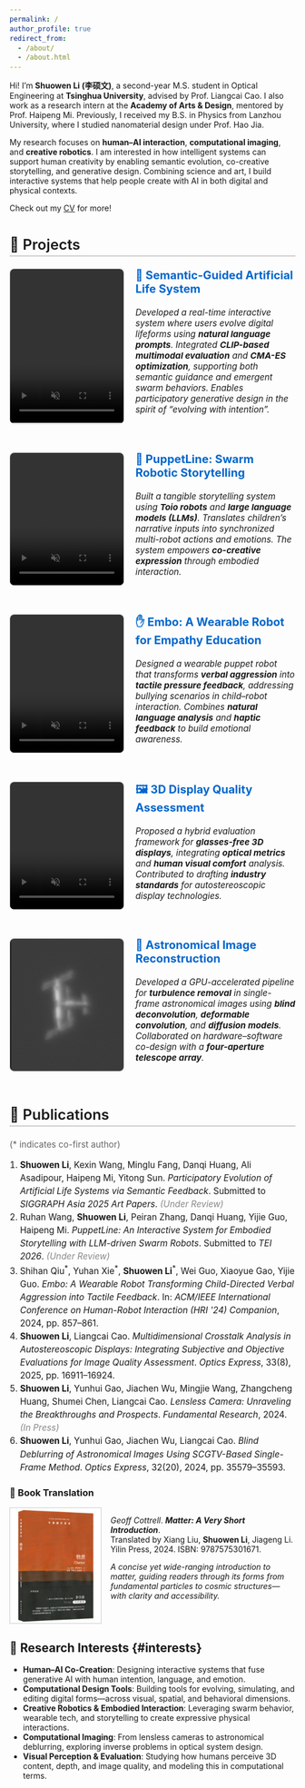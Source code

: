 ```yaml
---
permalink: /
author_profile: true
redirect_from: 
  - /about/
  - /about.html
---
```


Hi! I’m **Shuowen Li (李硕文)**, a second-year M.S. student in Optical Engineering at **Tsinghua University**, advised by Prof. Liangcai Cao. I also work as a research intern at the **Academy of Arts & Design**, mentored by Prof. Haipeng Mi. Previously, I received my B.S. in Physics from Lanzhou University, where I studied nanomaterial design under Prof. Hao Jia.

My research focuses on **human–AI interaction**, **computational imaging**, and **creative robotics**. I am interested in how intelligent systems can support human creativity by enabling semantic evolution, co-creative storytelling, and generative design. Combining science and art, I build interactive systems that help people create with AI in both digital and physical contexts.

Check out my [CV](../assets/CV_Shuowen_Li.pdf) for more!



<h2 id="projects" style="font-size: 1.6rem; font-weight: 600; border-bottom: 2px solid #ccc; padding-bottom: 4px; margin-top: 40px;">🧪 Projects</h2>

<!-- Project Block -->
<div style="display: flex; gap: 20px; margin-bottom: 30px; padding-bottom: 20px; ">
  <video src="/videos/semantic_life.mp4" autoplay loop muted playsinline style="width: 200px; border-radius: 8px; border: 1px solid #ccc;"></video>
  <div>
    <h3 style="color: #0066cc; margin-top: 0; font-size: 1.25rem;">🧬 Semantic-Guided Artificial Life System</h3>
    <p style="font-style: italic; font-size: 0.95rem;">
      Developed a real-time interactive system where users evolve digital lifeforms using <strong>natural language prompts</strong>.
      Integrated <strong>CLIP-based multimodal evaluation</strong> and <strong>CMA-ES optimization</strong>, supporting both semantic guidance and emergent swarm behaviors.
      Enables participatory generative design in the spirit of “evolving with intention”.
    </p>
  </div>
</div>

<div style="display: flex; gap: 20px; margin-bottom: 30px; padding-bottom: 20px; ">
  <video src="/videos/toio.mp4" autoplay loop muted playsinline style="width: 200px; border-radius: 8px; border: 1px solid #ccc;"></video>
  <div>
    <h3 style="color: #0066cc; margin-top: 0; font-size: 1.25rem;">🤖 PuppetLine: Swarm Robotic Storytelling</h3>
    <p style="font-style: italic; font-size: 0.95rem;">
      Built a tangible storytelling system using <strong>Toio robots</strong> and <strong>large language models (LLMs)</strong>.
      Translates children’s narrative inputs into synchronized multi-robot actions and emotions.
      The system empowers <strong>co-creative expression</strong> through embodied interaction.
    </p>
  </div>
</div>

<div style="display: flex; gap: 20px; margin-bottom: 30px; padding-bottom: 20px; ">
  <video src="/videos/embo.mp4" autoplay loop muted playsinline style="width: 200px; border-radius: 8px; border: 1px solid #ccc;"></video>
  <div>
    <h3 style="color: #0066cc; margin-top: 0; font-size: 1.25rem;">✋ Embo: A Wearable Robot for Empathy Education</h3>
    <p style="font-style: italic; font-size: 0.95rem;">
      Designed a wearable puppet robot that transforms <strong>verbal aggression</strong> into <strong>tactile pressure feedback</strong>,
      addressing bullying scenarios in child–robot interaction.
      Combines <strong>natural language analysis</strong> and <strong>haptic feedback</strong> to build emotional awareness.
    </p>
  </div>
</div>

<div style="display: flex; gap: 20px; margin-bottom: 30px; padding-bottom: 20px;">
  <video src="/videos/机械臂.mp4" autoplay loop muted playsinline style="width: 200px; border-radius: 8px; border: 1px solid #ccc;"></video>
  <div>
    <h3 style="color: #0066cc; margin-top: 0; font-size: 1.25rem;">🖼️ 3D Display Quality Assessment</h3>
    <p style="font-style: italic; font-size: 0.95rem;">
      Proposed a hybrid evaluation framework for <strong>glasses-free 3D displays</strong>, integrating <strong>optical metrics</strong> and <strong>human visual comfort</strong> analysis.
      Contributed to drafting <strong>industry standards</strong> for autostereoscopic display technologies.
    </p>
  </div>
</div>

<div style="display: flex; gap: 20px; margin-bottom: 30px; padding-bottom: 20px;">
  <img src="/videos/CSST.gif" alt="Astronomical reconstruction" style="width: 200px; border-radius: 8px; border: 1px solid #ccc;">
  <div>
    <h3 style="color: #0066cc; margin-top: 0; font-size: 1.25rem;">🌌 Astronomical Image Reconstruction</h3>
    <p style="font-style: italic; font-size: 0.95rem;">
      Developed a GPU-accelerated pipeline for <strong>turbulence removal</strong> in single-frame astronomical images using <strong>blind deconvolution</strong>, <strong>deformable convolution</strong>, and <strong>diffusion models</strong>.
      Collaborated on hardware–software co-design with a <strong>four-aperture telescope array</strong>.
    </p>
  </div>
</div>



<h2 id="publications" style="font-size: 1.6rem; font-weight: 600; border-bottom: 2px solid #ccc; padding-bottom: 4px; margin-top: 40px;">📄 Publications</h2>
<p style="font-size: 0.95rem; color: #666;">(* indicates co-first author)</p>

<ol style="font-size: 0.96rem; line-height: 1.5; padding-left: 1.2em; margin-top: 6px;">
  <li><strong>Shuowen Li</strong>, Kexin Wang, Minglu Fang, Danqi Huang, Ali Asadipour, Haipeng Mi, Yitong Sun. <em>Participatory Evolution of Artificial Life Systems via Semantic Feedback</em>. Submitted to <em>SIGGRAPH Asia 2025 Art Papers</em>. <span style="color: #888;"><em>(Under Review)</em></span></li>
  <li>Ruhan Wang, <strong>Shuowen Li</strong>, Peiran Zhang, Danqi Huang, Yijie Guo, Haipeng Mi. <em>PuppetLine: An Interactive System for Embodied Storytelling with LLM-driven Swarm Robots</em>. Submitted to <em>TEI 2026</em>. <span style="color: #888;"><em>(Under Review)</em></span></li>
  <li>Shihan Qiu<sup>*</sup>, Yuhan Xie<sup>*</sup>, <strong>Shuowen Li</strong><sup>*</sup>, Wei Guo, Xiaoyue Gao, Yijie Guo. <em>Embo: A Wearable Robot Transforming Child-Directed Verbal Aggression into Tactile Feedback</em>. In: <em>ACM/IEEE International Conference on Human-Robot Interaction (HRI '24) Companion</em>, 2024, pp. 857–861.</li>
  <li><strong>Shuowen Li</strong>, Liangcai Cao. <em>Multidimensional Crosstalk Analysis in Autostereoscopic Displays: Integrating Subjective and Objective Evaluations for Image Quality Assessment</em>. <em>Optics Express</em>, 33(8), 2025, pp. 16911–16924.</li>
  <li><strong>Shuowen Li</strong>, Yunhui Gao, Jiachen Wu, Mingjie Wang, Zhangcheng Huang, Shumei Chen, Liangcai Cao. <em>Lensless Camera: Unraveling the Breakthroughs and Prospects</em>. <em>Fundamental Research</em>, 2024. <span style="color: #888;"><em>(In Press)</em></span></li>
  <li><strong>Shuowen Li</strong>, Yunhui Gao, Jiachen Wu, Liangcai Cao. <em>Blind Deblurring of Astronomical Images Using SCGTV-Based Single-Frame Method</em>. <em>Optics Express</em>, 32(20), 2024, pp. 35579–35593.</li>
</ol>

### 📘 Book Translation

<div style="display: flex; align-items: flex-start; gap: 16px; margin-top: 10px;">

  <img src="/images/matter_cover.jpg" alt="Matter book cover" style="width: 160px; height: auto; border: 1px solid #ccc;">

  <div>
    <p><em>Geoff Cottrell</em>. <strong><em>Matter: A Very Short Introduction</em></strong>.<br>
    Translated by Xiang Liu, <strong>Shuowen Li</strong>, Jiageng Li.<br>
    Yilin Press, 2024. ISBN: 9787575301671.</p>
    <p><em>A concise yet wide-ranging introduction to matter, guiding readers through its forms from fundamental particles to cosmic structures—with clarity and accessibility.</em></p>
  </div>

</div>


## 🎯 Research Interests {#interests}

* **Human–AI Co-Creation**: Designing interactive systems that fuse generative AI with human intention, language, and emotion.
* **Computational Design Tools**: Building tools for evolving, simulating, and editing digital forms—across visual, spatial, and behavioral dimensions.
* **Creative Robotics & Embodied Interaction**: Leveraging swarm behavior, wearable tech, and storytelling to create expressive physical interactions.
* **Computational Imaging**: From lensless cameras to astronomical deblurring, exploring inverse problems in optical system design.
* **Visual Perception & Evaluation**: Studying how humans perceive 3D content, depth, and image quality, and modeling this in computational terms.

